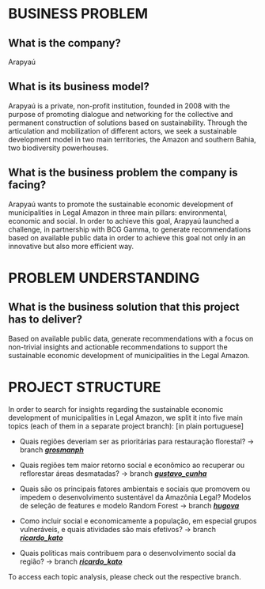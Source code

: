 # **BUSINESS PROBLEM**

## **What is the company?**

Arapyaú

## **What is its business model?**

Arapyaú is a private, non-profit institution, founded in 2008 with the purpose of promoting dialogue and networking for the collective and permanent construction of solutions based on sustainability. Through the articulation and mobilization of different actors, we seek a sustainable development model in two main territories, the Amazon and southern Bahia, two biodiversity powerhouses.

## **What is the business problem the company is facing?**

Arapyaú wants to promote the sustainable economic development of municipalities in Legal Amazon in three main pillars: environmental, economic and social. In order to achieve this goal, Arapyaú launched a challenge, in partnership with BCG Gamma, to generate recommendations based on available public data in order to achieve this goal not only in an innovative but also more efficient way.

# **PROBLEM UNDERSTANDING**

## **What is the business solution that this project has to deliver?**

Based on available public data, generate recommendations with a focus on non-trivial insights and actionable recommendations to support the sustainable economic development of municipalities in the Legal Amazon.


# **PROJECT STRUCTURE**

In order to search for insights regarding the sustainable economic development of municipalities in Legal Amazon, we split it into five main topics (each of them in a separate project branch): [in plain portuguese]

- Quais regiões deveriam ser as prioritárias para restauração florestal? -> branch [***grosmanph***](https://github.com/kaotcs/bcg_data_challenge/tree/grosmanph)

- Quais regiões tem maior retorno social e econômico ao recuperar ou reflorestar áreas desmatadas? -> branch [***gustavo_cunha***](https://github.com/kaotcs/bcg_data_challenge/tree/gustavo_cunha)

- Quais são os principais fatores ambientais e sociais que promovem ou impedem o desenvolvimento sustentável da Amazônia Legal? Modelos de seleção de features e modelo Random Forest -> branch [***hugova***](https://github.com/kaotcs/bcg_data_challenge/tree/hugova)

- Como incluir social e economicamente a população, em especial grupos vulneráveis, e quais atividades são mais efetivos? -> branch [***ricardo_kato***](https://github.com/kaotcs/bcg_data_challenge/tree/ricardo_kato)

- Quais políticas mais contribuem para o desenvolvimento social da região? -> branch [***ricardo_kato***](https://github.com/kaotcs/bcg_data_challenge/tree/ricardo_kato)  

To access each topic analysis, please check out the respective branch.
